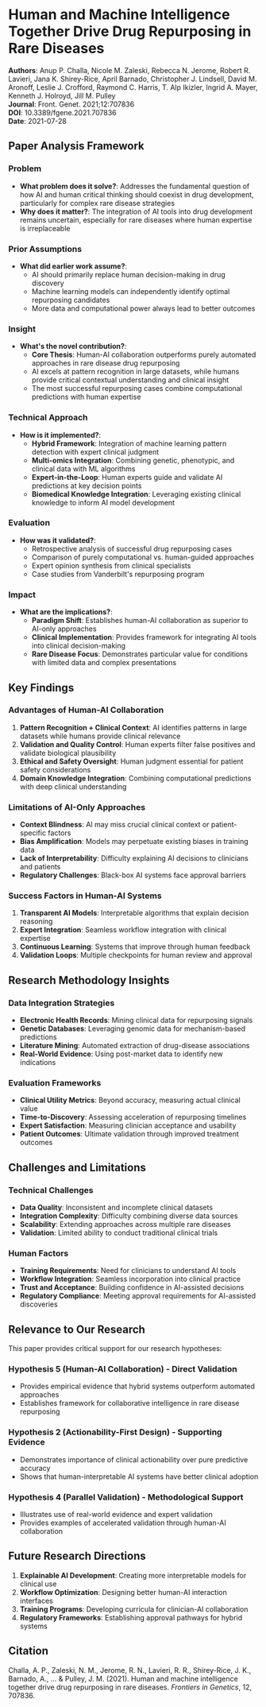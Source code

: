 # Human and Machine Intelligence Together Drive Drug Repurposing in Rare Diseases

**Authors**: Anup P. Challa, Nicole M. Zaleski, Rebecca N. Jerome, Robert R. Lavieri, Jana K. Shirey-Rice, April Barnado, Christopher J. Lindsell, David M. Aronoff, Leslie J. Crofford, Raymond C. Harris, T. Alp Ikizler, Ingrid A. Mayer, Kenneth J. Holroyd, Jill M. Pulley  
**Journal**: Front. Genet. 2021;12:707836  
**DOI**: 10.3389/fgene.2021.707836  
**Date**: 2021-07-28

## Paper Analysis Framework

### Problem
- **What problem does it solve?**: Addresses the fundamental question of how AI and human critical thinking should coexist in drug development, particularly for complex rare disease strategies
- **Why does it matter?**: The integration of AI tools into drug development remains uncertain, especially for rare diseases where human expertise is irreplaceable

### Prior Assumptions
- **What did earlier work assume?**: 
  - AI should primarily replace human decision-making in drug discovery
  - Machine learning models can independently identify optimal repurposing candidates
  - More data and computational power always lead to better outcomes

### Insight
- **What's the novel contribution?**: 
  - **Core Thesis**: Human-AI collaboration outperforms purely automated approaches in rare disease drug repurposing
  - AI excels at pattern recognition in large datasets, while humans provide critical contextual understanding and clinical insight
  - The most successful repurposing cases combine computational predictions with human expertise

### Technical Approach
- **How is it implemented?**: 
  - **Hybrid Framework**: Integration of machine learning pattern detection with expert clinical judgment
  - **Multi-omics Integration**: Combining genetic, phenotypic, and clinical data with ML algorithms
  - **Expert-in-the-Loop**: Human experts guide and validate AI predictions at key decision points
  - **Biomedical Knowledge Integration**: Leveraging existing clinical knowledge to inform AI model development

### Evaluation
- **How was it validated?**: 
  - Retrospective analysis of successful drug repurposing cases
  - Comparison of purely computational vs. human-guided approaches
  - Expert opinion synthesis from clinical specialists
  - Case studies from Vanderbilt's repurposing program

### Impact
- **What are the implications?**: 
  - **Paradigm Shift**: Establishes human-AI collaboration as superior to AI-only approaches
  - **Clinical Implementation**: Provides framework for integrating AI tools into clinical decision-making
  - **Rare Disease Focus**: Demonstrates particular value for conditions with limited data and complex presentations

## Key Findings

### Advantages of Human-AI Collaboration
1. **Pattern Recognition + Clinical Context**: AI identifies patterns in large datasets while humans provide clinical relevance
2. **Validation and Quality Control**: Human experts filter false positives and validate biological plausibility
3. **Ethical and Safety Oversight**: Human judgment essential for patient safety considerations
4. **Domain Knowledge Integration**: Combining computational predictions with deep clinical understanding

### Limitations of AI-Only Approaches
- **Context Blindness**: AI may miss crucial clinical context or patient-specific factors
- **Bias Amplification**: Models may perpetuate existing biases in training data
- **Lack of Interpretability**: Difficulty explaining AI decisions to clinicians and patients
- **Regulatory Challenges**: Black-box AI systems face approval barriers

### Success Factors in Human-AI Systems
1. **Transparent AI Models**: Interpretable algorithms that explain decision reasoning
2. **Expert Integration**: Seamless workflow integration with clinical expertise
3. **Continuous Learning**: Systems that improve through human feedback
4. **Validation Loops**: Multiple checkpoints for human review and approval

## Research Methodology Insights

### Data Integration Strategies
- **Electronic Health Records**: Mining clinical data for repurposing signals
- **Genetic Databases**: Leveraging genomic data for mechanism-based predictions
- **Literature Mining**: Automated extraction of drug-disease associations
- **Real-World Evidence**: Using post-market data to identify new indications

### Evaluation Frameworks
- **Clinical Utility Metrics**: Beyond accuracy, measuring actual clinical value
- **Time-to-Discovery**: Assessing acceleration of repurposing timelines
- **Expert Satisfaction**: Measuring clinician acceptance and usability
- **Patient Outcomes**: Ultimate validation through improved treatment outcomes

## Challenges and Limitations

### Technical Challenges
- **Data Quality**: Inconsistent and incomplete clinical datasets
- **Integration Complexity**: Difficulty combining diverse data sources
- **Scalability**: Extending approaches across multiple rare diseases
- **Validation**: Limited ability to conduct traditional clinical trials

### Human Factors
- **Training Requirements**: Need for clinicians to understand AI tools
- **Workflow Integration**: Seamless incorporation into clinical practice
- **Trust and Acceptance**: Building confidence in AI-assisted decisions
- **Regulatory Compliance**: Meeting approval requirements for AI-assisted discoveries

## Relevance to Our Research

This paper provides critical support for our research hypotheses:

### **Hypothesis 5 (Human-AI Collaboration)** - Direct Validation
- Provides empirical evidence that hybrid systems outperform automated approaches
- Establishes framework for collaborative intelligence in rare disease repurposing

### **Hypothesis 2 (Actionability-First Design)** - Supporting Evidence  
- Demonstrates importance of clinical actionability over pure predictive accuracy
- Shows that human-interpretable AI systems have better clinical adoption

### **Hypothesis 4 (Parallel Validation)** - Methodological Support
- Illustrates use of real-world evidence and expert validation
- Provides examples of accelerated validation through human-AI collaboration

## Future Research Directions

1. **Explainable AI Development**: Creating more interpretable models for clinical use
2. **Workflow Optimization**: Designing better human-AI interaction interfaces
3. **Training Programs**: Developing curricula for clinician-AI collaboration
4. **Regulatory Frameworks**: Establishing approval pathways for hybrid systems

## Citation
Challa, A. P., Zaleski, N. M., Jerome, R. N., Lavieri, R. R., Shirey-Rice, J. K., Barnado, A., ... & Pulley, J. M. (2021). Human and machine intelligence together drive drug repurposing in rare diseases. *Frontiers in Genetics*, 12, 707836.